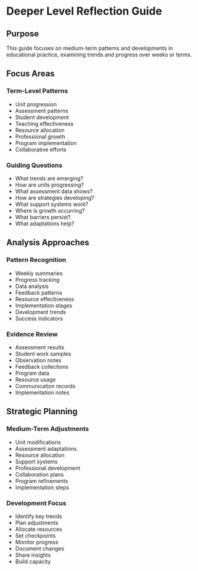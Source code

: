 # Deeper Level Reflection Guide

## Purpose
This guide focuses on medium-term patterns and developments in educational practice, examining trends and progress over weeks or terms.

## Focus Areas

### Term-Level Patterns
- Unit progression
- Assessment patterns
- Student development
- Teaching effectiveness
- Resource allocation
- Professional growth
- Program implementation
- Collaborative efforts

### Guiding Questions
- What trends are emerging?
- How are units progressing?
- What assessment data shows?
- How are strategies developing?
- What support systems work?
- Where is growth occurring?
- What barriers persist?
- What adaptations help?

## Analysis Approaches

### Pattern Recognition
- Weekly summaries
- Progress tracking
- Data analysis
- Feedback patterns
- Resource effectiveness
- Implementation stages
- Development trends
- Success indicators

### Evidence Review
- Assessment results
- Student work samples
- Observation notes
- Feedback collections
- Program data
- Resource usage
- Communication records
- Implementation notes

## Strategic Planning

### Medium-Term Adjustments
- Unit modifications
- Assessment adaptations
- Resource allocation
- Support systems
- Professional development
- Collaboration plans
- Program refinements
- Implementation steps

### Development Focus
- Identify key trends
- Plan adjustments
- Allocate resources
- Set checkpoints
- Monitor progress
- Document changes
- Share insights
- Build capacity
